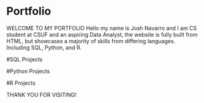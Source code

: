# Portfolio
WELCOME TO MY PORTFOLIO
Hello my name is Josh Navarro and I am  CS student at CSUF and an aspiring Data Analyst,
the website is fully built from HTML, but showcases a majority of skills from differing languages. 
Including SQL, Python, and R.

#SQL Projects

#Python Projects

#R Projects

THANK YOU FOR VISITING!
